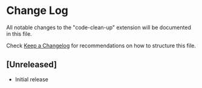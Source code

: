 # Change Log

All notable changes to the "code-clean-up" extension will be documented in this file.

Check [Keep a Changelog](http://keepachangelog.com/) for recommendations on how to structure this file.

## [Unreleased]

- Initial release